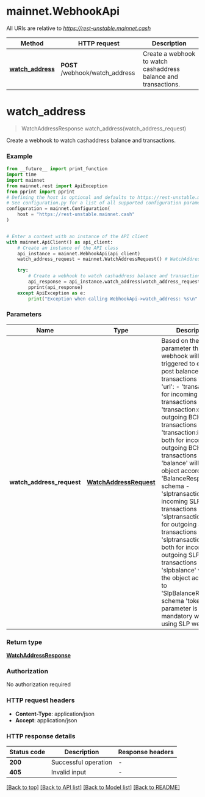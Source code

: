# mainnet.WebhookApi

All URIs are relative to *https://rest-unstable.mainnet.cash*

Method | HTTP request | Description
------------- | ------------- | -------------
[**watch_address**](WebhookApi.md#watch_address) | **POST** /webhook/watch_address | Create a webhook to watch cashaddress balance and transactions. 


# **watch_address**
> WatchAddressResponse watch_address(watch_address_request)

Create a webhook to watch cashaddress balance and transactions. 

### Example

```python
from __future__ import print_function
import time
import mainnet
from mainnet.rest import ApiException
from pprint import pprint
# Defining the host is optional and defaults to https://rest-unstable.mainnet.cash
# See configuration.py for a list of all supported configuration parameters.
configuration = mainnet.Configuration(
    host = "https://rest-unstable.mainnet.cash"
)


# Enter a context with an instance of the API client
with mainnet.ApiClient() as api_client:
    # Create an instance of the API class
    api_instance = mainnet.WebhookApi(api_client)
    watch_address_request = mainnet.WatchAddressRequest() # WatchAddressRequest | Based on the 'type' parameter the webhook will be triggered to either post balance or raw transactions to the 'url': - 'transaction:in' for incoming BCH transactions - 'transaction:out' for outgoing BCH transactions - 'transaction:in,out' both for incoming and outgoing BCH transactions - 'balance' will post the object according to 'BalanceResponse' schema - 'slptransaction:in' for incoming SLP transactions - 'slptransaction:out' for outgoing SLP transactions - 'slptransaction:in,out' both for incoming and outgoing SLP transactions - 'slpbalance' will post the object according to 'SlpBalanceResponse' schema  'tokenId' parameter is mandatory when using SLP webhooks. 

    try:
        # Create a webhook to watch cashaddress balance and transactions. 
        api_response = api_instance.watch_address(watch_address_request)
        pprint(api_response)
    except ApiException as e:
        print("Exception when calling WebhookApi->watch_address: %s\n" % e)
```

### Parameters

Name | Type | Description  | Notes
------------- | ------------- | ------------- | -------------
 **watch_address_request** | [**WatchAddressRequest**](WatchAddressRequest.md)| Based on the &#39;type&#39; parameter the webhook will be triggered to either post balance or raw transactions to the &#39;url&#39;: - &#39;transaction:in&#39; for incoming BCH transactions - &#39;transaction:out&#39; for outgoing BCH transactions - &#39;transaction:in,out&#39; both for incoming and outgoing BCH transactions - &#39;balance&#39; will post the object according to &#39;BalanceResponse&#39; schema - &#39;slptransaction:in&#39; for incoming SLP transactions - &#39;slptransaction:out&#39; for outgoing SLP transactions - &#39;slptransaction:in,out&#39; both for incoming and outgoing SLP transactions - &#39;slpbalance&#39; will post the object according to &#39;SlpBalanceResponse&#39; schema  &#39;tokenId&#39; parameter is mandatory when using SLP webhooks.  | 

### Return type

[**WatchAddressResponse**](WatchAddressResponse.md)

### Authorization

No authorization required

### HTTP request headers

 - **Content-Type**: application/json
 - **Accept**: application/json

### HTTP response details
| Status code | Description | Response headers |
|-------------|-------------|------------------|
**200** | Successful operation |  -  |
**405** | Invalid input |  -  |

[[Back to top]](#) [[Back to API list]](../README.md#documentation-for-api-endpoints) [[Back to Model list]](../README.md#documentation-for-models) [[Back to README]](../README.md)

